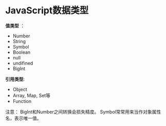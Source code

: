 # JavaScript数据类型
**值类型** ： 
- Number
- String
- Symbol
- Boolean
- null
- undifined
- BigInt

**引用类型**:
- Object
- Array, Map, Set等
- Function

注意： 
BigInt和Number之间转换会损失精度。
Symbol常常用来当作对象属性名，表示唯一值。
